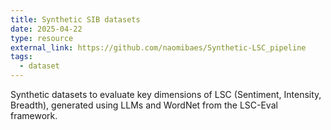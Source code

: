 ```yaml
---
title: Synthetic SIB datasets
date: 2025-04-22
type: resource
external_link: https://github.com/naomibaes/Synthetic-LSC_pipeline
tags:
  - dataset
---
```


Synthetic datasets to evaluate key dimensions of LSC (Sentiment, Intensity, Breadth), generated using LLMs and WordNet from the LSC-Eval framework. 

<!--more-->
